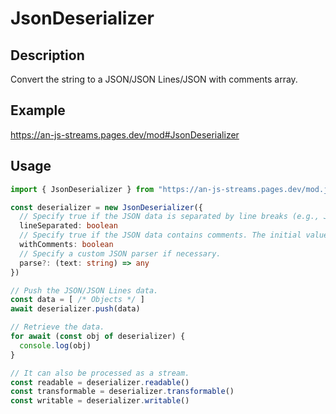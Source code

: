 # JsonDeserializer

## Description
Convert the string to a JSON/JSON Lines/JSON with comments array.

## Example
https://an-js-streams.pages.dev/mod#JsonDeserializer

## Usage
```ts
import { JsonDeserializer } from "https://an-js-streams.pages.dev/mod.js" // or .ts

const deserializer = new JsonDeserializer({
  // Specify true if the JSON data is separated by line breaks (e.g., JSON Lines). The initial value is false.
  lineSeparated: boolean
  // Specify true if the JSON data contains comments. The initial value is false.
  withComments: boolean
  // Specify a custom JSON parser if necessary.
  parse?: (text: string) => any
})

// Push the JSON/JSON Lines data.
const data = [ /* Objects */ ]
await deserializer.push(data)

// Retrieve the data.
for await (const obj of deserializer) {
  console.log(obj)
}

// It can also be processed as a stream.
const readable = deserializer.readable()
const transformable = deserializer.transformable()
const writable = deserializer.writable()
```